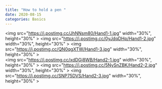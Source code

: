 ```yaml
---
title: "How to hold a pen "
date: 2020-08-15
categories: Basics
---
```


<img src="https://i.postimg.cc/JhNNsm80/Hand1-1.jpg" width="30%", height="30%" >
<img src="https://i.postimg.cc/0yJdqDHp/Hand1-2.jpg" width="30%", height="30%" >
<img src="https://i.postimg.cc/QN0qgXTW/Hand1-3.jpg" width="30%", height="30%" >  
<img src="https://i.postimg.cc/xdDGj8WB/Hand2-1.jpg" width="30%", height="30%" >
<img src="https://i.postimg.cc/5NySnZBK/Hand2-2.jpg" width="30%", height="30%" >
<img src="https://i.postimg.cc/SNP75DVS/Hand2-3.jpg" width="30%", height="30%" >

[jekyll-docs]: https://jekyllrb.com/docs/home
[jekyll-gh]: https://github.com/jekyll/jekyll
[jekyll-talk]: https://talk.jekyllrb.com/
